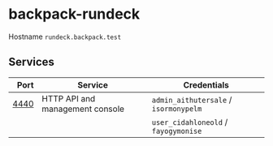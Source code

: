 # backpack-rundeck

Hostname `rundeck.backpack.test`

## Services

| Port | Service | Credentials
| ---: | ------- | -----------
| [4440](http://rundeck.backpack.test:4440) | HTTP API and management console | `admin_aithutersale` / `isormonypelm`
| | | `user_cidahloneold` / `fayogymonise`
